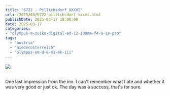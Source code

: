 ```yaml
---
title: "6722 - Pillichsdorf XXXVI"
url: /2025/03/6722-pillichsdorf-xxxvi.html
publishDate: 2025-03-17 18:00:00
date: 2025-03-17
categories:
- "olympus-m-zuiko-digital-ed-12-100mm-f4-0-is-pro"
tags:
  - "austria"
  - "niederosterreich"
  - "olympus-om-d-e-m1-mk-iii"
---
```

<div class="container">
<div class="center"><a target="_blank" href="https://d25zfm9zpd7gm5.cloudfront.net/1200x1200/2020/20200920_121447_lr.jpg"><img class="webfeedsFeaturedVisual" src="https://d25zfm9zpd7gm5.cloudfront.net/0600x0600/2020/20200920_121447_lr.jpg" /></a></div>
</div>
<br />

One last impression from the inn. I can't remember what I
ate and whether it was very good or just ok. The day was a
success, that's for sure.
